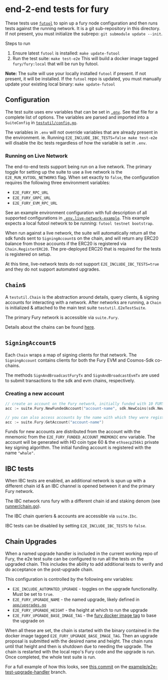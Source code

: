 # end-2-end tests for fury

These tests use [`futool`](https://github.com/incubus-network/futool) to spin up a fury node configuration
and then runs tests against the running network. It is a git sub-repository in this directory. If not
present, you must initialize the subrepo: `git submodule update --init`.

Steps to run
1. Ensure latest `futool` is installed: `make update-futool`
2. Run the test suite: `make test-e2e`
   This will build a docker image tagged `fury/fury:local` that will be run by futool.

**Note:** The suite will use your locally installed `futool` if present. If not present, it will be
installed. If the `futool` repo is updated, you must manually update your existing local binary: `make update-futool`

## Configuration

The test suite uses env variables that can be set in [`.env`](.env). See that file for a complete list
of options. The variables are parsed and imported into a `SuiteConfig` in [`testutil/config.go`](testutil/config.go).

The variables in `.env` will not override variables that are already present in the environment.
ie. Running `E2E_INCLUDE_IBC_TESTS=false make test-e2e` will disable the ibc tests regardless of how
the variable is set in `.env`.

### Running on Live Network

The end-to-end tests support being run on a live network. The primary toggle for setting up the suite to use a live network is the `E2E_RUN_KVTOOL_NETWORKS` flag. When set exactly to `false`, the configuration requires the following three environment variables:
* `E2E_FURY_RPC_URL`
* `E2E_FURY_GRPC_URL`
* `E2E_FURY_EVM_RPC_URL`

See an example environment configuration with full description of all supported configurations in [`.env.live-network-example`](./.env.live-network-example). This example expects a local futool network to be running: `futool testnet bootstrap`.

When run against a live network, the suite will automatically return all the sdk funds sent to `SigningAccount`s on the chain, and will return any ERC20 balance from those accounts if the ERC20 is registered via `Chain.RegisterERC20`. The pre-deployed ERC20 that is required for the tests is registered on setup.

At this time, live-network tests do not support `E2E_INCLUDE_IBC_TESTS=true` and they do not support automated upgrades.

## `Chain`s

A `testutil.Chain` is the abstraction around details, query clients, & signing accounts for interacting with a
network. After networks are running, a `Chain` is initialized & attached to the main test suite `testutil.E2eTestSuite`.

The primary Fury network is accessible via `suite.Fury`.

Details about the chains can be found [here](runner/chain.go#L62-84).

## `SigningAccount`s

Each `Chain` wraps a map of signing clients for that network. The `SigningAccount` contains clients
for both the Fury EVM and Cosmos-Sdk co-chains.

The methods `SignAndBroadcastFuryTx` and `SignAndBroadcastEvmTx` are used to submit transactions to
the sdk and evm chains, respectively.

### Creating a new account
```go
// create an account on the Fury network, initially funded with 10 FURY
acc := suite.Fury.NewFundedAccount("account-name", sdk.NewCoins(sdk.NewCoin("ufury", 10e6)))

// you can also access accounts by the name with which they were registered to the suite
acc := suite.Fury.GetAccount("account-name")
```

Funds for new accounts are distributed from the account with the mnemonic from the `E2E_FURY_FUNDED_ACCOUNT_MNEMONIC`
env variable. The account will be generated with HD coin type 60 & the `ethsecp256k1` private key signing algorithm.
The initial funding account is registered with the name `"whale"`.

## IBC tests

When IBC tests are enabled, an additional network is spun up with a different chain id & an IBC channel is
opened between it and the primary Fury network.

The IBC network runs fury with a different chain id and staking denom (see [runner/chain.go](runner/chain.go)).

The IBC chain queriers & accounts are accessible via `suite.Ibc`.

IBC tests can be disabled by setting `E2E_INCLUDE_IBC_TESTS` to `false`.

## Chain Upgrades

When a named upgrade handler is included in the current working repo of Fury, the e2e test suite can
be configured to run all the tests on the upgraded chain. This includes the ability to add additional
tests to verify and do acceptance on the post-upgrade chain.

This configuration is controlled by the following env variables:
* `E2E_INCLUDE_AUTOMATED_UPGRADE` - toggles on the upgrade functionality. Must be set to `true`.
* `E2E_FURY_UPGRADE_NAME` - the named upgrade, likely defined in [`app/upgrades.go`](../../app/upgrades.go)
* `E2E_FURY_UPGRADE_HEIGHT` - the height at which to run the upgrade
* `E2E_FURY_UPGRADE_BASE_IMAGE_TAG` - the [fury docker image tag](https://hub.docker.com/r/fury/fury/tags) to base the upgrade on

When all these are set, the chain is started with the binary contained in the docker image tagged
`E2E_FURY_UPGRADE_BASE_IMAGE_TAG`. Then an upgrade proposal is submitted with the desired name and
height. The chain runs until that height and then is shutdown due to needing the upgrade. The chain
is restarted with the local repo's Fury code and the upgrade is run. Once completed, the whole test
suite is run.

For a full example of how this looks, see [this commit](https://github.com/Incubus-Network/fury/commit/5da48c892f0a5837141fc7de88632c7c68fff4ae)
on the [example/e2e-test-upgrade-handler](https://github.com/Incubus-Network/fury/tree/example/e2e-test-upgrade-handler) branch.
